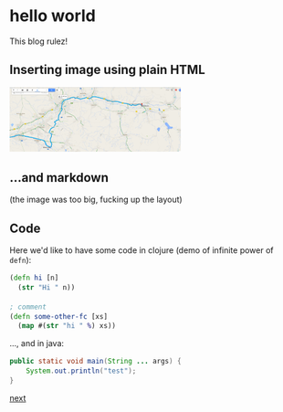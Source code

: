 # hello world
This blog rulez!

## Inserting image using plain HTML
<img src="/resources/images/bike.png" width="300" />

## ...and markdown
(the image was too big, fucking up the layout)

## Code
Here we'd like to have some code in clojure (demo of infinite power of `defn`):
```clojure
(defn hi [n]
  (str "Hi " n))

; comment
(defn some-other-fc [xs]
  (map #(str "hi " %) xs))
```

..., and in java:
```java
public static void main(String ... args) {
    System.out.println("test");
}
```

[next](second.md)

